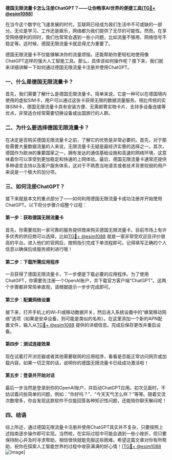 **德国无限流量卡怎么注册ChatGPT？——让你畅享AI世界的便捷工具[[TG💪+ @esim1088](https://t.me/s/esim1088)]**

在当今这个数字化飞速发展的时代，互联网已经成为我们生活中不可或缺的一部分。无论是学习、工作还是娱乐，网络都为我们提供了无尽的可能性。然而，在享受网络便利的同时，我们也常常会遇到一些小问题，比如流量不够用、网络信号不稳定等。这时候，德国无限流量卡就显得尤为重要了。

德国无限流量卡不仅能够解决你的流量烦恼，还能帮助你更轻松地使用像ChatGPT这样的强大人工智能工具。那么，具体该如何操作呢？接下来，我们就来详细讲解一下如何通过德国无限流量卡注册并使用ChatGPT。

### 一、什么是德国无限流量卡？

首先，我们需要了解什么是德国无限流量卡。简单来说，它是一种可以在德国境内使用的虚拟SIM卡，用户可以通过这张卡获得无限的数据流量服务。相比传统的实体SIM卡，德国无限流量卡具有安装方便、无需邮寄实物卡片、支持多设备连接等优点，非常适合经常需要切换设备或出国旅行的人群。

### 二、为什么要选择德国无限流量卡？

在决定是否购买德国无限流量卡之前，了解它的优势是非常必要的。首先，对于那些需要大量数据流量的人来说，无限流量卡无疑是最经济实惠的选择之一。其次，德国作为欧洲的重要国家之一，拥有发达的通信基础设施和高速的网络环境，这意味着你可以享受到更加稳定和快速的上网体验。最后，德国无限流量卡通常还提供多种语言支持以及客户服务体系，这对于不熟悉当地语言或者技术背景较弱的用户来说是一个极大的加分项。

### 三、如何注册ChatGPT？

接下来就是本文的重点部分了——如何利用德国无限流量卡成功注册并开始使用ChatGPT。以下将分步骤介绍整个过程：

#### 第一步：获取德国无限流量卡

首先，你需要找到一家可靠的服务提供商来购买德国无限流量卡。目前市场上有许多优秀的供应商可以选择，比如[TG💪+ @esim1088](https://t.me/s/esim1088) 就是一家非常受欢迎且评价很高的平台。进入他们的官网后，按照指引完成下单流程即可。记得填写正确的个人信息以确保后续服务顺利进行哦！

#### 第二步：下载所需应用程序

一旦获得了德国无限流量卡，下一步便是下载必要的应用程序。为了使用ChatGPT，你需要先注册一个OpenAI账户，并下载官方客户端“ChatGPT”。这两个步骤都非常简单直观，请根据提示一步步完成即可。

#### 第三步：配置网络设置

接下来，打开手机上的Wi-Fi或移动数据开关，然后进入系统设置中的“蜂窝移动网络”选项（如果是安卓设备，则可能是类似的名称）。在这里添加一个新的APN配置文件，输入从[TG💪+ @esim1088](https://t.me/s/esim1088) 提供的详细信息。完成后保存更改并重启设备。

#### 第四步：测试连接效果

现在试着打开浏览器或者其他需要联网的应用程序，看看是否能正常访问网页或加载内容。如果一切正常的话，说明你的德国无限流量卡已经成功激活啦！

#### 第五步：登录并开始对话

最后一步当然是登录到你的OpenAI账户，并启动ChatGPT应用。初次见面时，不妨试着问些简单的问题，例如：“你好吗？”、“今天天气怎么样？”等等。随着交流次数增多，你会发现这款软件不仅能回答各种知识性问题，还能陪你聊天解闷呢！

### 四、结语

综上所述，通过德国无限流量卡注册并使用ChatGPT其实并不复杂，只要按照上述指南逐步操作即可实现。当然啦，在实际过程中可能会遇到一些小挫折，但只要保持耐心并及时寻求帮助，相信很快就能克服这些困难。希望这篇文章对你有所帮助，祝你在探索人工智能世界的过程中收获满满的好心情！[[TG💪+ @esim1088](https://t.me/s/esim1088) ![Image](https://i.postimg.cc/4NQfJmqS/Snipaste-2025-05-13-00-14-12.png)]
